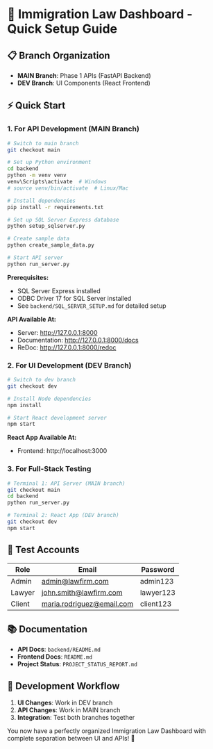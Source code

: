 # 🚀 Immigration Law Dashboard - Quick Setup Guide

## 📋 Branch Organization

- **MAIN Branch**: Phase 1 APIs (FastAPI Backend)
- **DEV Branch**: UI Components (React Frontend)

## ⚡ Quick Start

### 1. For API Development (MAIN Branch)
```bash
# Switch to main branch
git checkout main

# Set up Python environment
cd backend
python -m venv venv
venv\Scripts\activate  # Windows
# source venv/bin/activate  # Linux/Mac

# Install dependencies
pip install -r requirements.txt

# Set up SQL Server Express database
python setup_sqlserver.py

# Create sample data
python create_sample_data.py

# Start API server
python run_server.py
```

**Prerequisites:**
- SQL Server Express installed
- ODBC Driver 17 for SQL Server installed
- See `backend/SQL_SERVER_SETUP.md` for detailed setup

**API Available At:**
- Server: http://127.0.0.1:8000
- Documentation: http://127.0.0.1:8000/docs
- ReDoc: http://127.0.0.1:8000/redoc

### 2. For UI Development (DEV Branch)
```bash
# Switch to dev branch
git checkout dev

# Install Node dependencies
npm install

# Start React development server
npm start
```

**React App Available At:**
- Frontend: http://localhost:3000

### 3. For Full-Stack Testing
```bash
# Terminal 1: API Server (MAIN branch)
git checkout main
cd backend
python run_server.py

# Terminal 2: React App (DEV branch)
git checkout dev
npm start
```

## 🔐 Test Accounts

| Role | Email | Password |
|------|-------|----------|
| Admin | admin@lawfirm.com | admin123 |
| Lawyer | john.smith@lawfirm.com | lawyer123 |
| Client | maria.rodriguez@email.com | client123 |

## 📚 Documentation

- **API Docs**: `backend/README.md`
- **Frontend Docs**: `README.md`
- **Project Status**: `PROJECT_STATUS_REPORT.md`

## 🎯 Development Workflow

1. **UI Changes**: Work in DEV branch
2. **API Changes**: Work in MAIN branch
3. **Integration**: Test both branches together

You now have a perfectly organized Immigration Law Dashboard with complete separation between UI and APIs! 🎉
